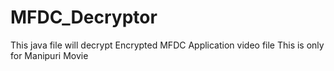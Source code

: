 # MFDC_Decryptor
This java file will decrypt Encrypted MFDC Application video file
This is only for Manipuri Movie
